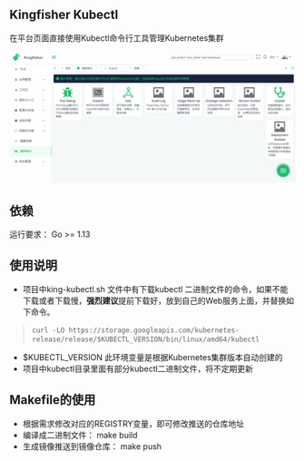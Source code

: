 ## Kingfisher Kubectl

在平台页面直接使用Kubectl命令行工具管理Kubernetes集群

![image](screenshots/kubectl.gif)

## 依赖

运行要求： Go >= 1.13

## 使用说明

- 项目中king-kubectl.sh 文件中有下载kubectl 二进制文件的命令，如果不能下载或者下载慢，**强烈建议**提前下载好，放到自己的Web服务上面，并替换如下命令。
>```
>curl -LO https://storage.googleapis.com/kubernetes-release/release/$KUBECTL_VERSION/bin/linux/amd64/kubectl
>```
- $KUBECTL_VERSION 此环境变量是根据Kubernetes集群版本自动创建的
- 项目中kubectl目录里面有部分kubectl二进制文件，将不定期更新

## Makefile的使用

- 根据需求修改对应的REGISTRY变量，即可修改推送的仓库地址
- 编译成二进制文件： make build
- 生成镜像推送到镜像仓库： make push

